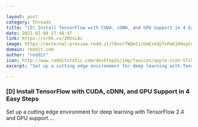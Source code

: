 ```yaml
---

layout: post
category: threads
title: "[D] Install TensorFlow with CUDA, cDNN, and GPU Support in 4 Easy Steps"
date: 2021-02-04 17:48:47
link: https://vrhk.co/2MVsLAc
image: https://external-preview.redd.it/Y8oorTWQm1icGmEzm3pTxPwKjHduyCnepI3ZWhMCHpQ.jpg?width=800&height=418.848167539&auto=webp&crop=800:418.848167539,smart&s=013ef75e53d8bcec3798e604d5813dafb5154ad5
domain: reddit.com
author: "reddit"
icon: http://www.redditstatic.com/desktop2x/img/favicon/apple-icon-57x57.png
excerpt: "Set up a cutting edge environment for deep learning with TensorFlow 2.4 and GPU support...."

---
```


### [D] Install TensorFlow with CUDA, cDNN, and GPU Support in 4 Easy Steps

Set up a cutting edge environment for deep learning with TensorFlow 2.4 and GPU support....